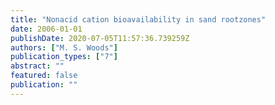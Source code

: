 ```yaml
---
title: "Nonacid cation bioavailability in sand rootzones"
date: 2006-01-01
publishDate: 2020-07-05T11:57:36.739259Z
authors: ["M. S. Woods"]
publication_types: ["7"]
abstract: ""
featured: false
publication: ""
---
```


